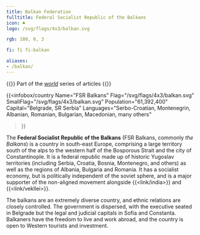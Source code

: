 ```yaml
---
title: Balkan Federation
fulltitle: Federal Socialist Republic of the Balkans
icon: ♣️
logo: /svg/flags/4x3/balkan.svg

rgb: 180, 0, 3

fi: fi fi-balkan

aliases:
- /balkan/
---
```

{{<note series>}}
 Part of the *[world](/world/)* series of articles
{{</note>}}

{{<infobox/country
     Name="FSR Balkans"
     Flag="/svg/flags/4x3/balkan.svg"
     SmallFlag="/svg/flags/4x3/balkan.svg"
     Population="61,392,400"
     Capital="Belgrade, SR Serbia"
     Languages="Serbo-Croatian, Montenegrin, Albanian, Romanian, Bulgarian, Macedonian, many others"
 >}}

The **<span class="fi fi-balkan"></span> Federal Socialist Republic of the Balkans** (FSR Balkans, commonly *the Balkans*) is a country in south-east Europe, comprising a large territory south of the alps to the western half of the Bosporous Strait and the city of Constantinople. It is a federal republic made up of historic Yugoslav territories (including Serbia, Croatia, Bosnia, Montenegro, and others) as well as the regions of Albania, Bulgaria and Romania. It has a socialist economy, but is politically independent of the soviet sphere, and is a major supporter of the non-aligned movement alongside {{<link/india>}} and {{<link/vekllei>}}.

The balkans are an extremely diverse country, and ethnic relations are closely controlled. The government is dispersed, with the executive seated in Belgrade but the legal and judicial capitals in Sofia and Constanta. Balkaners have the freedom to live and work abroad, and the country is open to Western tourists and investment.

